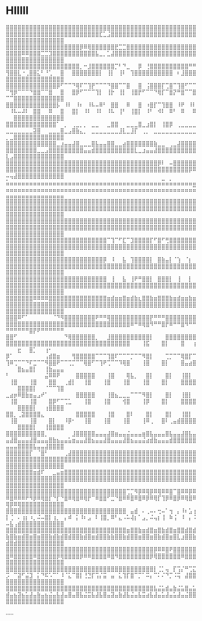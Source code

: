 # HIIIII




⣿⣿⣿⣿⣿⣿⣿⣿⣿⣿⣿⣿⣿⣿⣿⣿⣿⣿⣿⣿⣿⣿⣿⣿⣿⣿⣿⣿⣿⣿⣿⣿⣿⣿⣿⣿⣿⣿⣿⣿⣿⣿⣿⣿⣿⣿⣿⣿⣿⣿⣿⣿⣿⣿⣿⣿⣿⣿⣿⣿⣿⣿⣿⣿⣿⣿⣿⣿⣿⣿⣿⣿⣿⣏⣁⣨⣿⣿⣿⣿⣿⣿⣿⣿⣿⣿⣿⣿⣿⣿⣿⣿⣿⣿⣿⣿⣿⣿⣿⣿⣿⣿⣿⣿⣿⣿⣿⣿⣿⣿⣿⣿⣿
⣿⣿⣿⣿⣿⣿⣿⣿⣿⣿⣿⣿⣿⣿⣿⣿⣿⣿⣿⡿⠿⢿⣿⣿⣿⣿⣿⣿⣟⣉⣉⣿⣿⣿⣿⣿⣿⣿⣿⣿⣿⣿⣿⣿⣿⣿⣿⣿⣿⣿⣿⣿⣿⠿⠿⣿⣿⣿⣉⣉⣹⣿⣿⣿⣿⣿⣿⣿⣿⣿⣿⣿⣧⣀⡀⣁⣼⣿⣿⣿⣿⣿⣿⣿⣿⣿⣿⣿⣿⣿⣿⣿⣿⣿⣿⣿⣿⣿⣿⣿⣿⣿⣿⣿⣿⣿⣿⣿⣿⣿⣿⣿⣿
⣿⣿⣿⣿⣿⣿⣿⣿⣿⣿⣿⣿⣿⣿⣿⣿⣿⣿⣿⡀⠒⣸⣿⣿⣿⣿⣿⣿⡉⠃⠙⣀⠀⠀⡿⠀⢘⣿⣿⣿⣿⣿⣿⣿⣿⣿⣿⠛⠛⢻⣿⣿⣇⠐⢀⣿⣿⣅⠃⠘⢁⠀⠀⣿⠀⠀⣿⣿⣿⣿⣿⣿⣿⡇⠀⢸⡇⠀⢸⠇⠀⢹⣿⣿⣿⣿⣿⣿⣿⣿⣿⣿⠀⠆⣸⣿⣿⣿⣿⣿⣿⣿⣿⣿⣿⣿⣿⣿⣿⣿⣿⣿⣿
⣿⣿⣿⣿⣿⣿⣿⣿⣿⣿⣿⣿⣿⡿⠋⠉⠉⠙⢿⠏⠉⢹⡟⠉⠉⠉⠙⣿⣿⠉⠉⣿⠀⠀⣿⠀⢨⣿⣿⣿⡏⢉⣿⠉⢹⣿⠋⠉⠉⠉⢻⡿⠉⠉⠉⠙⣿⣿⠉⠉⣿⠀⠀⣿⠀⠀⣿⡿⠋⠉⠉⠉⢹⡇⠀⢸⡗⠀⢸⡇⠀⢸⣿⡟⠋⠉⠉⠙⢿⡏⠉⣿⡝⠛⣿⠉⠉⣿⠉⠉⣿⣿⣿⣿⣿⣿⣿⣿⣿⣿⣿⣿⣿
⣿⣿⣿⣿⣿⣿⣿⣿⣿⣿⣿⣿⣿⡧⠀⠸⠇⠀⠸⠆⠀⠸⠧⠤⠿⠃⠀⣿⣿⠀⠀⠿⠀⠀⣿⠀⠰⣿⡏⠉⢹⣿⣿⠀⠸⠟⠀⠸⠇⠀⠸⠧⠤⠼⠇⠀⣿⣿⠀⠀⠿⠀⠀⣿⠀⠀⣿⡇⠀⠸⠇⠀⠸⠇⠀⠸⠧⠀⢸⠃⠀⢸⣿⡇⠀⠸⠃⠀⠺⠇⠀⠿⠃⠀⠿⠀⠀⠿⠀⠀⣿⣿⣿⣿⣿⣿⣿⣿⣿⣿⣿⣿⣿
⣿⣿⣿⣿⣿⣿⣿⣿⣿⣿⣿⣿⣿⠁⠀⡀⠀⢀⣀⡀⡀⠀⣀⣀⠀⠀⣀⣿⣿⠀⠀⣀⣀⣀⣿⣀⣰⣿⡇⠀⢸⣿⡿⠀⢀⣀⣀⣀⣀⣀⣀⣀⣀⣀⣀⣀⣽⣿⠀⠀⣀⣀⣀⣿⣀⣠⣿⣷⣄⡀⠀⣀⣀⣀⣀⣀⣀⣀⣸⣇⣀⣸⡏⠀⢀⡀⠀⣀⣀⣀⣀⣀⣀⣀⣀⣀⣀⣀⡀⣀⣿⣿⣿⣿⣿⣿⣿⣿⣿⣿⣿⣿⣿
⣿⣿⣿⣿⣿⣿⣿⣿⣿⣿⣿⣿⣿⣀⣰⣤⣤⣼⣿⣀⣀⣀⣿⣧⣤⣤⣿⣿⣀⣀⣴⣿⣿⣿⣿⣿⣿⣿⣷⣀⣀⠀⢀⣀⣼⣿⣿⣿⣿⣿⣿⣿⣿⣿⣿⣿⣿⣀⣀⣠⣿⣿⣿⣿⣿⣿⣿⣿⣿⣤⣤⣾⣿⣿⣿⣿⣿⣿⣿⣿⣿⣿⣇⣀⣰⣤⣤⣼⣿⣿⣿⣿⣿⣿⣿⣿⣿⣿⣇⣠⣿⣿⣿⣿⣿⣿⣿⣿⣿⣿⣿⣿⣿
⣿⣿⣿⣿⣿⣿⣿⣿⣿⣿⣿⣿⣿⣿⣿⣿⣿⣿⣿⣿⣿⣿⣿⣿⣿⣿⣿⣿⣿⣿⣿⣿⣿⣿⣿⣿⣿⣿⣿⡿⠇⠀⠤⣿⣿⣿⣿⣿⣿⣿⣿⣿⣿⣿⣿⣿⣿⣿⣿⣿⣿⣿⣿⣿⣿⣿⣿⣿⣿⣿⣿⣿⣿⣿⣿⣿⣿⣿⣿⣿⣿⣿⣿⣿⣿⣿⣿⣿⣿⣿⣿⣿⣿⣿⣿⣿⡿⠿⠤⢤⣼⣿⣿⣿⣿⣿⣿⣿⣿⣿⣿⣿⣿
⣥⣤⣤⣤⣤⣤⣤⣤⣤⣤⣤⣤⣤⣤⣤⣤⣤⣤⣤⣤⣤⣤⣤⣤⣤⣤⣤⣤⣤⣤⣤⣤⣤⣤⣤⣤⣤⣤⣤⣤⣭⣤⣥⣤⣤⣤⣤⣤⣤⣤⣤⣤⣤⣤⣤⣤⣤⣤⣤⣤⣤⣤⣤⣤⣤⣤⣤⣤⣤⣤⣤⣤⣤⣤⣤⣤⣤⣤⣤⣤⣤⣤⣤⣤⣤⣤⣤⣤⣤⣤⣤⣤⣤⣤⣤⣤⣤⣭⣤⣤⣤⣤⣤⣤⣤⣤⣤⣤⣤⣤⣤⣤⣤
⣿⣿⣿⣿⣿⣿⣿⣿⣿⣿⣿⣿⣿⣿⣿⣿⣿⣿⣿⣿⣿⣿⣿⣿⣿⣿⣿⣿⣿⣿⣿⣿⣿⣿⣿⣿⣿⣿⣿⣿⣿⣿⣿⣿⣿⣿⣿⣿⣿⣿⣿⣿⣿⣿⣿⣿⣿⣿⣿⣿⣿⣿⣿⣿⣿⣿⣿⣿⣿⣿⣿⣿⣿⣿⣿⣿⣿⣿⣿⣿⣿⣿⣿⣿⣿⣿⣿⣿⣿⣿⣿⣿⣿⣿⣿⣿⣿⣿⣿⣿⣿⣿⣿⣿⣿⣿⣿⣿⣿⣿⣿⣿⣿
⣿⣿⣿⣿⣿⣿⣿⣿⣿⣿⣿⣿⣿⣿⣿⣿⣿⣿⣿⣿⣿⣿⣿⣿⣿⣿⣿⣿⣿⣿⣿⣿⣿⣿⣿⣿⣿⣿⣿⣿⣿⣿⣿⣿⣿⣿⣿⣿⣿⣿⣿⣿⣿⣿⣿⣿⣿⣿⣿⣿⣿⣿⣿⣿⣿⣿⣿⣿⣿⣿⣿⣿⣿⣿⣿⣿⣿⣿⣿⣿⣿⣿⣿⣿⣿⣿⣿⣿⣿⣿⣿⣿⣿⣿⣿⣿⣿⣿⣿⣿⣿⣿⣿⣿⣿⣿⣿⣿⣿⣿⣿⣿⣿
⣿⣿⣿⣿⣿⣿⣿⣿⣿⣿⣿⣿⣿⣿⣿⣿⣿⣿⣿⣿⣿⣿⣿⣿⣿⣿⠉⢹⠉⠋⣏⠉⣹⣿⣿⣿⣿⡏⠋⣿⠋⢛⣿⣿⣿⣿⣿⣿⣿⣿⣿⣿⣿⣿⣿⣿⣿⣿⣿⣿⣿⣿⣿⣿⣿⣿⣿⣿⣿⣿⣿⣿⣿⣿⣿⣿⣿⣿⣿⣿⣿⣿⣿⣿⣿⣿⣿⣿⣿⣿⣿⣿⣿⣿⣿⣿⣿⣿⣿⣿⣿⣿⣿⣿⣿⣿⣿⣿⣿⣿⣿⣿⣿
⣿⣿⣿⣿⣿⣿⣿⣿⣿⣿⣿⣿⣿⣿⣿⣿⣿⣿⣿⣿⣿⣿⣿⣿⣿⡿⠀⠸⠀⠀⣧⠀⢹⣿⣿⣿⣿⡇⠀⣿⣷⣤⡇⠈⢱⠀⠈⡆⠀⣿⣿⣿⣿⣿⣿⣿⣿⣿⣿⣿⣿⣿⣿⣿⣿⣿⣿⣿⣿⣿⣿⣿⣿⣿⣿⣿⣿⣿⣿⣿⣿⣿⣿⣿⣿⣿⣿⣿⣿⣿⣿⣿⣿⣿⣿⣿⣿⣿⣿⣿⣿⣿⣿⣿⣿⣿⣿⣿⣿⣿⣿⣿⣿
⣿⣿⣿⣿⣿⣿⣿⣿⣿⣿⣿⣿⣿⣿⣿⣿⣿⣿⣿⣿⣿⣿⣿⣿⣿⣿⠀⢸⠀⠀⣧⠀⢸⠟⠛⣿⣿⡇⠀⣿⣿⣿⡇⠀⢸⠀⠀⡇⠀⣿⣿⣿⣿⣿⣿⣿⣿⣿⣿⣿⣿⣿⣿⣿⣿⣿⣿⣿⣿⣿⣿⣿⣿⣿⣿⣿⣿⣿⣿⣿⣿⣿⣿⣿⣿⣿⣿⣿⣿⣿⣿⣿⣿⣿⣿⣿⣿⣿⣿⣿⣿⣿⣿⣿⣿⣿⣿⣿⣿⣿⣿⣿⣿
⣿⣿⣿⣿⣿⣿⣿⠿⠿⠿⠿⣿⣿⣿⣿⣿⣿⣿⣿⣿⣿⣿⣿⣿⣿⣿⣶⣾⣶⣶⣿⣶⣾⣷⣆⣿⣿⣷⣶⣿⣿⣿⣷⣶⣾⣶⣶⣷⣶⣿⣿⣿⣿⣿⣿⣿⣿⣿⣿⣿⣿⣿⣿⣿⣿⣿⣿⣿⣿⣿⣿⣿⣿⣿⣿⣿⣿⣿⣿⣿⣿⣿⣿⣿⣿⣿⣿⣿⣿⣿⣿⣿⣿⣿⣿⣿⣿⣿⣿⣿⣿⣿⣿⣿⣿⣿⣿⣿⣿⣿⣿⣿⣿
⣿⣿⣿⠿⠋⠁⠀⠀⠀⠀⠀⠀⠈⠙⠻⣿⣿⣿⣿⣿⣿⣿⣿⠟⠛⠛⢿⣿⣿⣿⣿⣿⣿⣿⣿⣿⣿⡟⠛⠛⠛⣿⣿⣿⣿⣿⣿⣿⣿⣿⣿⣿⣿⣿⣿⣿⣿⣿⣿⣿⣿⣿⣿⣿⣿⣿⣿⣿⣿⣿⣿⣿⣿⣿⣿⣿⣿⣿⣿⣿⣿⠿⠛⠿⢿⣿⠻⠛⠛⣿⡟⠿⠛⠛⣿⠻⠛⠛⠛⠛⠛⠛⠛⠛⣿⡟⠟⠛⠛⠛⠛⠛⠛
⣿⣿⠋⠀⠀⠀⠀⠀⠀⠀⠀⠀⠀⠀⠀⠙⢿⣿⣿⣿⣿⣿⣿⡀⠀⠀⣸⣿⣿⣿⣿⣿⣿⣿⣿⣿⣿⡇⠀⠀⠀⣿⣿⣿⣿⣿⣿⣿⣿⣿⣿⣿⣿⣿⣿⣿⣿⣿⣿⣿⣿⣿⣿⣿⣿⣿⣿⣿⣿⣿⣿⣿⣿⣿⣿⣿⣿⣿⣿⣿⣿⠀⠀⠀⢸⣯⠀⠀⠀⣿⡇⠀⠀⠀⣿⠀⠀⢰⠀⠀⠀⣖⠀⠀⣿⡁⠀⠀⢰⠂⠀⠀⠀
⡿⠁⠀⠀⠀⠀⠀⠀⠀⠀⢠⣾⣿⣶⠀⠀⠀⢻⣿⣿⣿⣿⣿⠉⠉⠉⢹⣿⠏⠉⠉⠉⡉⠉⠉⠻⣿⡇⠀⠀⠀⢉⡉⠉⠉⢿⣿⡏⠉⢹⠿⢉⠉⠉⠙⠏⣉⠉⠉⠻⣿⣿⠟⠉⠉⢉⡉⠉⠉⢿⣿⠋⠉⢹⠟⢉⠉⠉⠹⢿⣿⠀⠀⠀⢸⣿⠀⠀⠀⣿⡇⠀⠀⠀⣿⣤⣴⣿⠀⠀⠀⣿⣦⣤⣿⡇⠀⠀⢸⣷⣤⣤⣤
⠃⠀⠀⠀⠀⠀⠀⠀⠀⠀⣬⠿⠿⠟⠀⠀⠀⠀⣿⣿⣿⣿⣿⠀⠀⠀⢸⣿⠀⠀⠀⢿⣧⡀⠀⠀⣿⡇⠀⠀⠀⣿⡇⠀⠀⢸⣿⡇⠀⠀⢸⣿⠀⠀⠀⢸⣿⠀⠀⠀⣿⣿⠀⠀⢀⣾⡇⠀⠀⢸⣿⠀⠀⠀⢸⣿⠀⠀⠀⢸⣿⠀⠀⠀⢸⣿⠀⠀⠀⣿⡇⠀⠀⠀⣿⣿⣿⣿⠀⠀⠀⣿⣿⣿⣿⡇⠀⠀⠈⠉⠉⢹⣿
⣀⣴⡶⠿⣿⣷⣶⣤⣠⠞⠁⠀⠀⠀⠀⠀⠀⠀⣿⣿⣿⣿⣿⠀⠀⠀⢸⣿⣦⣀⣀⣀⠉⠉⠉⠻⣿⡇⠀⠀⠀⣿⡇⠀⠀⢸⣿⡇⠀⠀⢸⣿⠀⠀⠀⢸⣿⠀⠀⠀⣿⡿⠋⠉⢉⣁⠀⠀⠀⢸⣿⠀⠀⠀⢸⣿⠀⠀⠀⢺⣿⠀⠀⠀⢸⡿⠀⠀⠀⣿⡇⠀⠀⠀⣿⣿⣿⣿⠀⠀⠀⣿⣿⣿⣿⡇⠀⠀⢰⣿⣿⣿⣿
⣿⣿⡀⢀⣽⣿⣿⣿⣿⣄⠀⠀⠀⠀⠀⠀⠀⠀⣿⣿⣿⣿⣿⠀⠀⠀⢸⣿⠀⠀⠀⣿⠇⠀⠀⠀⣿⡇⠀⠀⠀⣿⡇⠀⠀⢸⣿⡇⠀⠀⢸⣿⠀⠀⠀⢸⣿⠀⠀⠀⣿⡇⠀⠀⠸⡿⠂⠀⠀⢸⣿⠀⠀⠀⢸⣿⠀⠀⠀⢸⣿⠀⠀⠀⢸⠿⢀⠀⠀⣿⠇⢀⣤⣾⣿⣿⣿⣿⠀⠀⠀⣿⣿⣿⣿⡇⠀⠀⢸⣿⣿⣿⣿
⣿⣿⣿⣿⣿⣿⣿⣿⣿⣿⡀⠀⠀⠀⠀⠀⠀⣸⣿⣿⣿⣿⣿⣤⣤⣤⣼⣿⣶⣤⣤⣬⣤⣤⣤⣶⣿⣧⣤⣤⣤⣿⣧⣤⣤⣼⣿⣧⣤⣤⣼⣿⣤⣤⣤⣼⣿⣤⣤⣤⣿⣷⣦⣤⣤⣥⣶⣤⣤⣼⣿⣦⣤⣤⣼⣿⣤⣤⣤⣼⣿⣦⣤⣤⣬⣴⣾⣷⣤⣤⣤⣾⣿⣿⣿⣿⣿⣿⣤⣤⣤⣿⣿⣿⣿⣧⣤⣤⣼⣿⣿⣿⣿
⣿⣿⣿⣿⣿⣿⡏⠀⠈⣿⠃⠀⠀⠀⠀⢀⣼⣿⣿⣿⣿⣿⣿⣿⣿⣿⣿⣿⣿⣿⣿⣿⣿⣿⣿⣿⣿⣿⣿⣿⣿⣿⣿⣿⣿⣿⣿⣿⣿⣿⣿⣿⣿⣿⣿⣿⣿⣿⣿⣿⣿⣿⣿⣿⣿⣿⣿⣿⣿⣿⣿⣿⣿⣿⣿⣿⣿⣿⣿⣿⣿⣿⣿⣿⣿⣿⣿⣿⣿⣿⣿⣿⣿⣿⣿⣿⣿⣿⣿⣿⣿⣿⣿⣿⣿⣿⣿⣿⣿⣿⣿⣿⣿
⣿⣿⣿⣿⣿⣿⣿⣶⣾⠏⠀⠀⣀⣤⣶⣿⣿⣿⣿⣿⣿⣿⣿⣿⣿⣿⣿⣿⣿⣿⣿⣿⣿⣿⣿⣿⣿⣿⣿⣿⣿⣿⣿⣿⣿⣿⣿⣿⣿⣿⣿⣿⣿⣿⣿⣿⣿⣿⣿⣿⣿⣿⣿⣿⣿⣿⣿⣿⣿⣿⣿⣿⣿⣿⣿⣿⣿⣿⣿⣿⣿⣿⣿⣿⣿⣿⣿⣿⣿⣿⣿⣿⣿⣿⣿⣿⣿⣿⣿⣿⣿⣿⣿⣿⣿⣿⣿⣿⣿⣿⣿⣿⣿
⣿⣿⣿⣿⣿⣿⣿⣿⣿⣿⣿⣿⣿⣿⣿⣿⣿⣿⣿⣿⣿⣿⣿⣿⣿⣿⣿⣿⣿⣿⣿⢉⡉⠻⡿⠿⢿⡿⠿⢿⠿⠿⣿⠉⣿⠿⠿⡿⠿⠿⣿⠿⠿⠿⠟⠻⡿⠿⢿⣿⡏⠙⡏⠙⣿⠿⢿⣿⠿⢿⡟⠉⠿⣿⣿⠋⣉⠙⣿⠿⠿⣿⠿⣿⠿⡿⠿⢿⡏⢹⡿⠿⣿⡿⠿⢿⣿⠿⢿⡿⠿⢿⣿⣿⣿⣿⣿⣿⣿⣿⣿⣿⣿
⣿⣿⣿⣿⣿⣿⣿⣿⣿⣿⣿⣿⣿⣿⣿⣿⣿⣿⣿⣿⣿⣿⣿⣿⣿⣿⣿⣿⣿⣿⣿⠀⣤⣾⠀⠄⢀⠤⠄⢒⠤⠁⢲⠀⡄⠸⠆⣡⢰⡇⢈⠀⠄⢰⡆⠰⡀⠬⠤⣿⡇⢰⡀⠀⡄⠾⠀⡅⠸⠆⣠⠀⠇⢸⣿⡀⠿⠃⣄⠠⠥⢼⡆⠁⣠⡀⠬⢤⡆⢸⠀⠷⢨⠀⠸⠀⡄⠨⠤⣧⢠⣾⣿⣿⣿⣿⣿⣿⣿⣿⣿⣿⣿
⣿⣿⣿⣿⣿⣿⣿⣿⣿⣿⣿⣿⣿⣿⣿⣿⣿⣿⣿⣿⣿⣿⣿⣿⣿⣿⣿⣿⣿⣿⣿⣶⣿⣿⣷⣶⣾⣿⣶⣿⣷⣾⣿⣶⣿⣿⣾⣿⣾⣷⣿⣷⣶⣾⣿⣶⣿⣶⣿⣿⣷⣾⣷⣾⣿⣾⣿⣿⣷⣾⣿⣶⣾⣿⣿⣷⣷⣿⣿⣷⣾⣿⣿⣶⣿⣿⣶⣿⣷⣾⣿⣶⣿⣇⣰⣿⣿⣷⣾⣿⣾⣿⣿⣿⣿⣿⣿⣿⣿⣿⣿⣿⣿
⣿⣿⣿⣿⣿⣿⣿⣿⣿⣿⣿⣿⣿⣿⣿⣿⣿⣿⣿⣿⣿⣿⣿⣿⣿⣿⣿⣿⣿⣿⣿⣿⣿⣿⣿⣿⣿⣿⡿⠿⠿⣿⠟⣿⣿⣿⣿⣿⣿⣿⠿⣿⣿⣿⣿⣿⠿⣿⣿⣿⣿⣿⡿⢿⣿⣿⣿⣿⡿⠿⠿⣿⣿⣿⣿⠿⣿⠻⣿⣿⣿⣿⣿⣿⣿⣿⡿⢿⣿⣿⣿⣿⣿⣿⠿⣿⣿⣿⣿⣿⣿⣿⣿⣿⣿⣿⣿⣿⣿⣿⣿⣿⣿
⣿⣿⣿⣿⣿⣿⣿⣿⣿⣿⣿⣿⣿⣿⣿⣿⣿⣿⣿⣿⣿⣿⣿⣿⣿⣿⣿⣿⣿⣿⣿⣿⣿⣿⣿⣿⣿⣿⡇⢈⡁⢤⠀⡏⢩⡌⠛⢉⣍⡩⠀⠉⣽⠋⣬⣹⠀⡅⠙⠯⠡⠉⠁⠸⠈⣅⠉⣿⡇⢘⣙⡏⢩⡌⣭⠀⣤⠀⣅⢹⡏⣿⠉⡉⠁⠭⡄⠉⠅⠌⠙⡉⠨⢭⠀⣼⣿⣿⣿⣿⣿⣿⣿⣿⣿⣿⣿⣿⣿⣿⣿⣿⣿
⣿⣿⣿⣿⣿⣿⣿⣿⣿⣿⣿⣿⣿⣿⣿⣿⣿⣿⣿⣿⣿⣿⣿⣿⣿⣿⣿⣿⣿⣿⣿⣿⣿⣿⣿⣿⣿⣿⣧⣬⣥⣾⣤⣷⣬⣥⣿⣤⣥⣾⣤⣦⣽⣦⣥⣼⣤⣷⣤⣦⣬⣤⣧⣼⣤⣿⣤⣿⣧⣬⣭⣧⣼⣧⣿⣤⣽⣤⣷⣼⣧⣬⣤⣧⣭⣴⣧⣼⣤⣥⣼⣤⣥⣼⣤⣬⣿⣿⣿⣿⣿⣿⣿⣿⣿⣿⣿⣿⣿⣿⣿⣿⣿




.....
